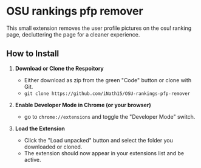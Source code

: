 # OSU rankings pfp remover

This small extension removes the user profile pictures on the osu! ranking page, decluttering the page for a cleaner experience.

## How to Install
1. **Download or Clone the Respoitory**
    - Either download as zip from the green "Code" button or clone with Git.
    - `git clone https://github.com/iNath15/OSU-rankings-pfp-remover`

2. **Enable Developer Mode in Chrome (or your browser)**
    - go to `chrome://extensions` and toggle the "Developer Mode" switch.

3. **Load the Extension**
    - Click the "Load unpacked" button and select the folder you downloaded or cloned.
    - The extension should now appear in your extensions list and be active.
